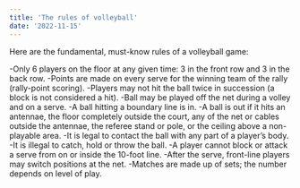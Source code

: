 ```yaml
---
title: 'The rules of volleyball'
date: '2022-11-15'
---
```


Here are the fundamental, must-know rules of a volleyball game:

-Only 6 players on the floor at any given time: 3 in the front row and 3 in the back row.
-Points are made on every serve for the winning team of the rally (rally-point scoring).
-Players may not hit the ball twice in succession (a block is not considered a hit).
-Ball may be played off the net during a volley and on a serve.
-A ball hitting a boundary line is in.
-A ball is out if it hits an antennae, the floor completely outside the court, any of the net or cables outside the antennae, the referee stand or pole, or the ceiling above a non-playable area.
-It is legal to contact the ball with any part of a player’s body.
-It is illegal to catch, hold or throw the ball.
-A player cannot block or attack a serve from on or inside the 10-foot line.
-After the serve, front-line players may switch positions at the net.
-Matches are made up of sets; the number depends on level of play.